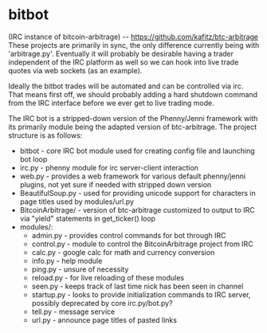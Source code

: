 bitbot
=============
(IRC instance of bitcoin-arbitrage) -- https://github.com/kafitz/btc-arbitrage <br />
These projects are primarily in sync, the only difference currently being with 'arbitrage.py'. Eventually
it will probably be desirable having a trader independent of the IRC platform as well so we can hook into
live trade quotes via web sockets (as an example).

Ideally the bitbot trades will be automated and can be controlled via irc. That means first off, we should 
probably adding a hard shutdown command from the IRC interface before we ever get to live trading mode.

The IRC bot is a stripped-down version of the Phenny/Jenni framework with its primarily module being the adapted version of btc-arbitrage. The project structure is as follows:

* bitbot - core IRC bot module used for creating config file and launching bot loop
* irc.py - phenny module for irc server-client interaction
* web.py - provides a web framework for various default phenny/jenni plugins, not yet sure if needed with stripped down version
* BeautifulSoup.py - used for providing unicode support for characters in page titles used by modules/url.py
* BitcoinArbitrage/ - version of btc-arbitrage customized to output to IRC via "yield" statements in get_ticker() loop
* modules/:
	* admin.py - provides control commands for bot through IRC
	* control.py - module to control the BitcoinArbitrage project from IRC
	* calc.py - google calc for math and currency conversion
	* info.py - help module
	* ping.py - unsure of necessity
	* reload.py - for live reloading of these modules
	* seen.py - keeps track of last time nick has been seen in channel
	* startup.py - looks to provide initialization commands to IRC server, possibly deprecated by core irc.py/bot.py?
	* tell.py - message service
	* url.py - announce page titles of pasted links
